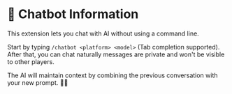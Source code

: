 # 💬 Chatbot Information

This extension lets you chat with AI without using a command line.

Start by typing `/chatbot <platform> <model>` (Tab completion supported).  
After that, you can chat naturally messages are private and won't be visible to other players.

The AI will maintain context by combining the previous conversation with your new prompt. 🤖✨
